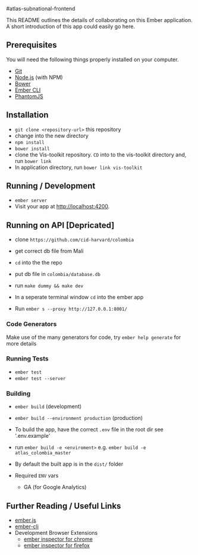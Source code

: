 #atlas-subnational-frontend

This README outlines the details of collaborating on this Ember application.
A short introduction of this app could easily go here.

## Prerequisites

You will need the following things properly installed on your computer.

* [Git](http://git-scm.com/)
* [Node.js](http://nodejs.org/) (with NPM)
* [Bower](http://bower.io/)
* [Ember CLI](http://www.ember-cli.com/)
* [PhantomJS](http://phantomjs.org/)

## Installation

* `git clone <repository-url>` this repository
* change into the new directory
* `npm install`
* `bower install`
* clone the Vis-toolkit repository.  `CD` into to the vis-toolkit directory and, run `bower link`
* In application directory, run `bower link vis-toolkit`

## Running / Development

* `ember server`
* Visit your app at [http://localhost:4200](http://localhost:4200).

## Running on API [Depricated]
* clone `https://github.com/cid-harvard/colombia`
* get correct db file from Mali
* `cd` into the the repo
* put db file in `colombia/database.db`
* run `make dummy && make dev`

*  In a seperate terminal window `cd` into the ember app
*  Run `ember s --proxy http://127.0.0.1:8001/`

### Code Generators

Make use of the many generators for code, try `ember help generate` for more details

### Running Tests

* `ember test`
* `ember test --server`

### Building

* `ember build` (development)
* `ember build --environment production` (production)

* To build the app, have the correct `.env` file in the root dir see '.env.example'
* run `ember build -e <enviroment>` e.g. `ember build -e atlas_colombia_master`
* By default the built app is in the `dist/` folder

* Required `ENV` vars
  * GA (for Google Analytics)

## Further Reading / Useful Links

* [ember.js](http://emberjs.com/)
* [ember-cli](http://www.ember-cli.com/)
* Development Browser Extensions
  * [ember inspector for chrome](https://chrome.google.com/webstore/detail/ember-inspector/bmdblncegkenkacieihfhpjfppoconhi)
  * [ember inspector for firefox](https://addons.mozilla.org/en-US/firefox/addon/ember-inspector/)

